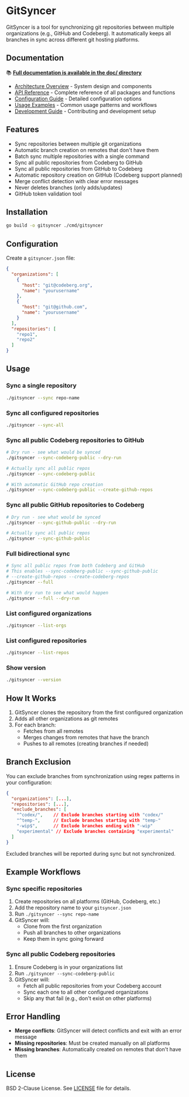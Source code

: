 # GitSyncer

GitSyncer is a tool for synchronizing git repositories between multiple organizations (e.g., GitHub and Codeberg). It automatically keeps all branches in sync across different git hosting platforms.

## Documentation

📚 **[Full documentation is available in the doc/ directory](doc/README.md)**

- [Architecture Overview](doc/architecture.md) - System design and components
- [API Reference](doc/api-reference.md) - Complete reference of all packages and functions
- [Configuration Guide](doc/configuration.md) - Detailed configuration options
- [Usage Examples](doc/examples.md) - Common usage patterns and workflows
- [Development Guide](doc/development.md) - Contributing and development setup

## Features

- Sync repositories between multiple git organizations
- Automatic branch creation on remotes that don't have them
- Batch sync multiple repositories with a single command
- Sync all public repositories from Codeberg to GitHub
- Sync all public repositories from GitHub to Codeberg
- Automatic repository creation on GitHub (Codeberg support planned)
- Merge conflict detection with clear error messages
- Never deletes branches (only adds/updates)
- GitHub token validation tool

## Installation

```bash
go build -o gitsyncer ./cmd/gitsyncer
```

## Configuration

Create a `gitsyncer.json` file:

```json
{
  "organizations": [
    {
      "host": "git@codeberg.org",
      "name": "yourusername"
    },
    {
      "host": "git@github.com",
      "name": "yourusername"
    }
  ],
  "repositories": [
    "repo1",
    "repo2"
  ]
}
```

## Usage

### Sync a single repository
```bash
./gitsyncer --sync repo-name
```

### Sync all configured repositories
```bash
./gitsyncer --sync-all
```

### Sync all public Codeberg repositories to GitHub
```bash
# Dry run - see what would be synced
./gitsyncer --sync-codeberg-public --dry-run

# Actually sync all public repos
./gitsyncer --sync-codeberg-public

# With automatic GitHub repo creation
./gitsyncer --sync-codeberg-public --create-github-repos
```

### Sync all public GitHub repositories to Codeberg
```bash
# Dry run - see what would be synced
./gitsyncer --sync-github-public --dry-run

# Actually sync all public repos
./gitsyncer --sync-github-public
```

### Full bidirectional sync
```bash
# Sync all public repos from both Codeberg and GitHub
# This enables --sync-codeberg-public --sync-github-public 
# --create-github-repos --create-codeberg-repos
./gitsyncer --full

# With dry run to see what would happen
./gitsyncer --full --dry-run
```

### List configured organizations
```bash
./gitsyncer --list-orgs
```

### List configured repositories  
```bash
./gitsyncer --list-repos
```

### Show version
```bash
./gitsyncer --version
```

## How It Works

1. GitSyncer clones the repository from the first configured organization
2. Adds all other organizations as git remotes
3. For each branch:
   - Fetches from all remotes
   - Merges changes from remotes that have the branch
   - Pushes to all remotes (creating branches if needed)

## Branch Exclusion

You can exclude branches from synchronization using regex patterns in your configuration:

```json
{
  "organizations": [...],
  "repositories": [...],
  "exclude_branches": [
    "^codex/",    // Exclude branches starting with "codex/"
    "^temp-",     // Exclude branches starting with "temp-"
    "-wip$",      // Exclude branches ending with "-wip"
    "experimental" // Exclude branches containing "experimental"
  ]
}
```

Excluded branches will be reported during sync but not synchronized.

## Example Workflows

### Sync specific repositories
1. Create repositories on all platforms (GitHub, Codeberg, etc.)
2. Add the repository name to your `gitsyncer.json`
3. Run `./gitsyncer --sync repo-name`
4. GitSyncer will:
   - Clone from the first organization
   - Push all branches to other organizations
   - Keep them in sync going forward

### Sync all public Codeberg repositories
1. Ensure Codeberg is in your organizations list
2. Run `./gitsyncer --sync-codeberg-public`
3. GitSyncer will:
   - Fetch all public repositories from your Codeberg account
   - Sync each one to all other configured organizations
   - Skip any that fail (e.g., don't exist on other platforms)

## Error Handling

- **Merge conflicts**: GitSyncer will detect conflicts and exit with an error message
- **Missing repositories**: Must be created manually on all platforms
- **Missing branches**: Automatically created on remotes that don't have them

## License

BSD 2-Clause License. See [LICENSE](LICENSE) file for details.
